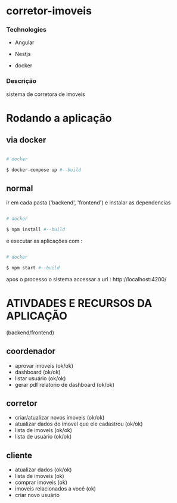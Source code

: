 
# corretor-imoveis

 
  
### Technologies

  

- Angular

- Nestjs

- docker

### Descrição
  

sistema de corretora de imoveis

  
  

# Rodando a aplicação

  

## via docker

  

```bash

# docker

$ docker-compose up #--build

```

  

## normal

  

ir em cada pasta ('backend', 'frontend') e instalar as dependencias

```bash

# docker

$ npm install #--build

```

  

e executar as aplicações com :

  

```bash

# docker

$ npm start #--build

```

  
  
  
  
  

apos o processo o sistema accessar a url : http://localhost:4200/



# ATIVDADES E RECURSOS DA APLICAÇÃO
(backend/frontend)

## coordenador
- aprovar imoveis (ok/ok)
- dashboard (ok/ok)
- listar usuário (ok/ok)
- gerar pdf relatorio de dashboard (ok/ok)

## corretor
- criar/atualizar novos imoveis (ok/ok)
- atualizar dados do imovel que ele cadastrou (ok/ok)
- lista de imoveis (ok/ok)
- lista de usuário (ok/ok)

## cliente
- atualizar dados (ok/ok)
- lista de imoveis (ok)
- comprar imoveis (ok)
- imoveis relacionados a você (ok) 
- criar novo usuário